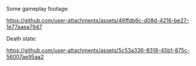 Some gameplay footage:

https://github.com/user-attachments/assets/46ffdb6c-d08d-4216-be27-1e77aaea7947

Death state:

https://github.com/user-attachments/assets/5c53a336-8318-45b1-875c-56007ae95aa2

